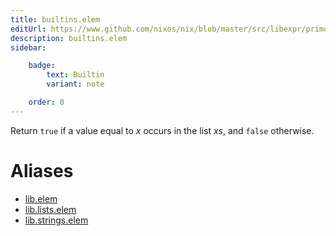 ```yaml
---
title: builtins.elem
editUrl: https://www.github.com/nixos/nix/blob/master/src/libexpr/primops.cc
description: builtins.elem
sidebar:

    badge:
        text: Builtin
        variant: note

    order: 0
---
```


Return `true` if a value equal to *x* occurs in the list *xs*, and
`false` otherwise.


# Aliases

- [lib.elem](/nix-doc-comments/reference/lib/lib-elem)
- [lib.lists.elem](/nix-doc-comments/reference/lib/lists/lib-lists-elem)
- [lib.strings.elem](/nix-doc-comments/reference/lib/strings/lib-strings-elem)


